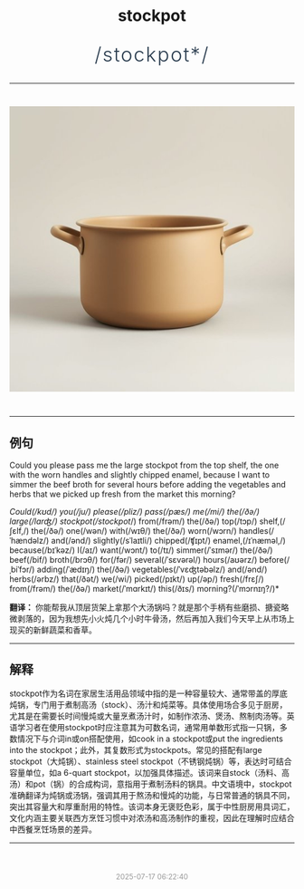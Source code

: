 <div align="center">

# stockpot

<div style="margin: 30px 0;">
<h1 style="font-size: 2.5em; font-weight: 300; letter-spacing: 2px; margin: 0; color: #2c3e50;">
/stockpot*/
</h1>
</div>

</div>

---

<div align="center" style="margin: 40px 0;">

![stockpot](images/stockpot.png)

</div>

---

## 例句

Could you please pass me the large stockpot from the top shelf, the one with the worn handles and slightly chipped enamel, because I want to simmer the beef broth for several hours before adding the vegetables and herbs that we picked up fresh from the market this morning?

*Could(/kʊd/) you(/ju/) please(/pliz/) pass(/pæs/) me(/mi/) the(/ðə/) large(/lɑrʤ/) stockpot(/stockpot*/) from(/frəm/) the(/ðə/) top(/tɔp/) shelf,(/ʃɛlf,/) the(/ðə/) one(/wən/) with(/wɪθ/) the(/ðə/) worn(/wɔrn/) handles(/ˈhændəlz/) and(/ənd/) slightly(/sˈlaɪtli/) chipped(/ʧɪpt/) enamel,(/ɪˈnæməl,/) because(/bɪˈkəz/) I(/aɪ/) want(/wɔnt/) to(/tɪ/) simmer(/ˈsɪmər/) the(/ðə/) beef(/bif/) broth(/brɔθ/) for(/fər/) several(/ˈsɛvərəl/) hours(/aʊərz/) before(/ˌbiˈfɔr/) adding(/ˈædɪŋ/) the(/ðə/) vegetables(/ˈvɛʤtəbəlz/) and(/ənd/) herbs(/ərbz/) that(/ðət/) we(/wi/) picked(/pɪkt/) up(/əp/) fresh(/frɛʃ/) from(/frəm/) the(/ðə/) market(/ˈmɑrkɪt/) this(/ðɪs/) morning?(/ˈmɔrnɪŋ?/)*

**翻译：** 你能帮我从顶层货架上拿那个大汤锅吗？就是那个手柄有些磨损、搪瓷略微剥落的，因为我想先小火炖几个小时牛骨汤，然后再加入我们今天早上从市场上现买的新鲜蔬菜和香草。

---

## 解释

stockpot作为名词在家居生活用品领域中指的是一种容量较大、通常带盖的厚底炖锅，专门用于煮制高汤（stock）、汤汁和炖菜等。具体使用场合多见于厨房，尤其是在需要长时间慢炖或大量烹煮汤汁时，如制作浓汤、煲汤、熬制肉汤等。英语学习者在使用stockpot时应注意其为可数名词，通常用单数形式指一只锅，多数情况下与介词in或on搭配使用，如cook in a stockpot或put the ingredients into the stockpot；此外，其复数形式为stockpots。常见的搭配有large stockpot（大炖锅）、stainless steel stockpot（不锈钢炖锅）等，表达时可结合容量单位，如a 6-quart stockpot，以加强具体描述。该词来自stock（汤料、高汤）和pot（锅）的合成构词，意指用于煮制汤料的锅具。中文语境中，stockpot准确翻译为炖锅或汤锅，强调其用于熬汤和慢炖的功能，与日常普通的锅具不同，突出其容量大和厚重耐用的特性。该词本身无褒贬色彩，属于中性厨房用具词汇，文化内涵主要关联西方烹饪习惯中对浓汤和高汤制作的重视，因此在理解时应结合中西餐烹饪场景的差异。


---

<div align="center" style="margin-top: 50px;">
<small style="color: #999; font-size: 0.9em;">2025-07-17 06:22:40</small>
</div>
